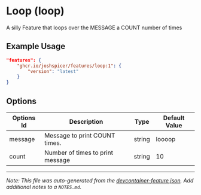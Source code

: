
# Loop (loop)

A silly Feature that loops over the MESSAGE a COUNT number of times

## Example Usage

```json
"features": {
    "ghcr.io/joshspicer/features/loop:1": {
        "version": "latest"
    }
}
```

## Options

| Options Id | Description | Type | Default Value |
|-----|-----|-----|-----|
| message | Message to print COUNT times. | string | loooop |
| count | Number of times to print message | string | 10 |



---

_Note: This file was auto-generated from the [devcontainer-feature.json](https://github.com/joshspicer/features/blob/main/src/loop/devcontainer-feature.json).  Add additional notes to a `NOTES.md`._

